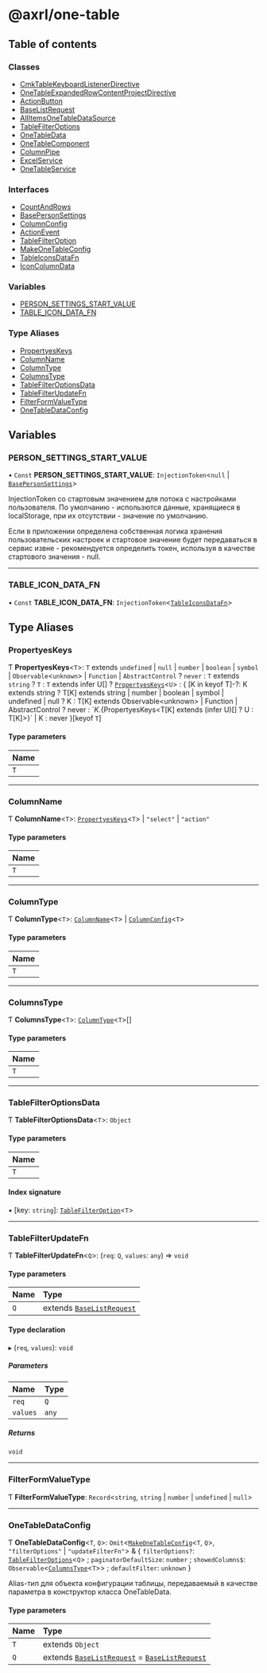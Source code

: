 # @axrl/one-table

## Table of contents

### Classes

- [CmkTableKeyboardListenerDirective](classes/CmkTableKeyboardListenerDirective.md)
- [OneTableExpandedRowContentProjectDirective](classes/OneTableExpandedRowContentProjectDirective.md)
- [ActionButton](classes/ActionButton.md)
- [BaseListRequest](classes/BaseListRequest.md)
- [AllItemsOneTableDataSource](classes/AllItemsOneTableDataSource.md)
- [TableFilterOptions](classes/TableFilterOptions.md)
- [OneTableData](classes/OneTableData.md)
- [OneTableComponent](classes/OneTableComponent.md)
- [ColumnPipe](classes/ColumnPipe.md)
- [ExcelService](classes/ExcelService.md)
- [OneTableService](classes/OneTableService.md)

### Interfaces

- [CountAndRows](interfaces/CountAndRows.md)
- [BasePersonSettings](interfaces/BasePersonSettings.md)
- [ColumnConfig](interfaces/ColumnConfig.md)
- [ActionEvent](interfaces/ActionEvent.md)
- [TableFilterOption](interfaces/TableFilterOption.md)
- [MakeOneTableConfig](interfaces/MakeOneTableConfig.md)
- [TableIconsDataFn](interfaces/TableIconsDataFn.md)
- [IconColumnData](interfaces/IconColumnData.md)

### Variables

- [PERSON\_SETTINGS\_START\_VALUE](README.md#person_settings_start_value)
- [TABLE\_ICON\_DATA\_FN](README.md#table_icon_data_fn)

### Type Aliases

- [PropertyesKeys](README.md#propertyeskeys)
- [ColumnName](README.md#columnname)
- [ColumnType](README.md#columntype)
- [ColumnsType](README.md#columnstype)
- [TableFilterOptionsData](README.md#tablefilteroptionsdata)
- [TableFilterUpdateFn](README.md#tablefilterupdatefn)
- [FilterFormValueType](README.md#filterformvaluetype)
- [OneTableDataConfig](README.md#onetabledataconfig)

## Variables

### PERSON\_SETTINGS\_START\_VALUE

• `Const` **PERSON\_SETTINGS\_START\_VALUE**: `InjectionToken`<``null`` \| [`BasePersonSettings`](interfaces/BasePersonSettings.md)\>

InjectionToken со стартовым значением для потока с настройками пользователя.
По умолчанию - использются данные, хранящиеся в localStorage, при их отсутствии - значение по умолчанию.

Если в приложении определена собственная логика хранения пользовательских настроек и стартовое значение 
будет передаваться в сервис извне - рекомендуется определить токен, используя в качестве стартового значения - null.

___

### TABLE\_ICON\_DATA\_FN

• `Const` **TABLE\_ICON\_DATA\_FN**: `InjectionToken`<[`TableIconsDataFn`](interfaces/TableIconsDataFn.md)\>

## Type Aliases

### PropertyesKeys

Ƭ **PropertyesKeys**<`T`\>: `T` extends `undefined` \| ``null`` \| `number` \| `boolean` \| `symbol` \| `Observable`<`unknown`\> \| `Function` \| `AbstractControl` ? `never` : `T` extends `string` ? `T` : `T` extends infer U[] ? [`PropertyesKeys`](README.md#propertyeskeys)<`U`\> : { [K in keyof T]-?: K extends string ? T[K] extends string \| number \| boolean \| symbol \| undefined \| null ? K : T[K] extends Observable<unknown\> \| Function \| AbstractControl ? never : \`${K}.${PropertyesKeys<T[K] extends (infer U)[] ? U : T[K]\>}\` \| K : never }[keyof `T`]

#### Type parameters

| Name |
| :------ |
| `T` |

___

### ColumnName

Ƭ **ColumnName**<`T`\>: [`PropertyesKeys`](README.md#propertyeskeys)<`T`\> \| ``"select"`` \| ``"action"``

#### Type parameters

| Name |
| :------ |
| `T` |

___

### ColumnType

Ƭ **ColumnType**<`T`\>: [`ColumnName`](README.md#columnname)<`T`\> \| [`ColumnConfig`](interfaces/ColumnConfig.md)<`T`\>

#### Type parameters

| Name |
| :------ |
| `T` |

___

### ColumnsType

Ƭ **ColumnsType**<`T`\>: [`ColumnType`](README.md#columntype)<`T`\>[]

#### Type parameters

| Name |
| :------ |
| `T` |

___

### TableFilterOptionsData

Ƭ **TableFilterOptionsData**<`T`\>: `Object`

#### Type parameters

| Name |
| :------ |
| `T` |

#### Index signature

▪ [key: `string`]: [`TableFilterOption`](interfaces/TableFilterOption.md)<`T`\>

___

### TableFilterUpdateFn

Ƭ **TableFilterUpdateFn**<`Q`\>: (`req`: `Q`, `values`: `any`) => `void`

#### Type parameters

| Name | Type |
| :------ | :------ |
| `Q` | extends [`BaseListRequest`](classes/BaseListRequest.md) |

#### Type declaration

▸ (`req`, `values`): `void`

##### Parameters

| Name | Type |
| :------ | :------ |
| `req` | `Q` |
| `values` | `any` |

##### Returns

`void`

___

### FilterFormValueType

Ƭ **FilterFormValueType**: `Record`<`string`, `string` \| `number` \| `undefined` \| ``null``\>

___

### OneTableDataConfig

Ƭ **OneTableDataConfig**<`T`, `Q`\>: `Omit`<[`MakeOneTableConfig`](interfaces/MakeOneTableConfig.md)<`T`, `Q`\>, ``"filterOptions"`` \| ``"updateFilterFn"``\> & { `filterOptions?`: [`TableFilterOptions`](classes/TableFilterOptions.md)<`Q`\> ; `paginatorDefaultSize`: `number` ; `showedColumns$`: `Observable`<[`ColumnsType`](README.md#columnstype)<`T`\>\> ; `defaultFilter`: `unknown`  }

Alias-тип для объекта конфигурации таблицы, передаваемый в качестве параметра в конструктор класса OneTableData.

#### Type parameters

| Name | Type |
| :------ | :------ |
| `T` | extends `Object` |
| `Q` | extends [`BaseListRequest`](classes/BaseListRequest.md) = [`BaseListRequest`](classes/BaseListRequest.md) |

